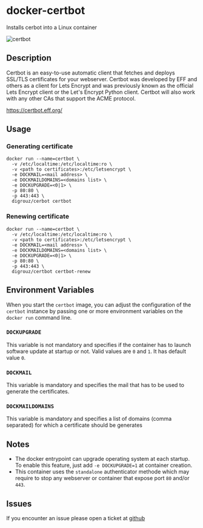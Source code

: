 # docker-certbot
Installs cerbot into a Linux container

![certbot](https://certbot.eff.org/images/certbot-logo-1A.svg)

## Description

Certbot is an easy-to-use automatic client that fetches and deploys SSL/TLS certificates for your webserver. Certbot was developed by EFF and others as a client for Lets Encrypt and was previously known as the official Lets Encrypt client or the Let's Encrypt Python client. Certbot will also work with any other CAs that support the ACME protocol.

https://certbot.eff.org/

## Usage
### Generating certificate
    docker run --name=certbot \
      -v /etc/localtime:/etc/localtime:ro \
      -v <path to certificates>:/etc/letsencrypt \
      -e DOCKMAIL=<mail address> \
      -e DOCKMAILDOMAINS=<domains list> \
      -e DOCKUPGRADE=<0|1> \
      -p 80:80 \
      -p 443:443 \
      digrouz/cerbot certbot

### Renewing certificate
    docker run --name=certbot \
      -v /etc/localtime:/etc/localtime:ro \
      -v <path to certificates>:/etc/letsencrypt \
      -e DOCKMAIL=<mail address> \
      -e DOCKMAILDOMAINS=<domains list> \
      -e DOCKUPGRADE=<0|1> \
      -p 80:80 \
      -p 443:443 \
      digrouz/certbot certbot-renew


## Environment Variables

When you start the `certbot` image, you can adjust the configuration of the `certbot` instance by passing one or more environment variables on the `docker run` command line.

### `DOCKUPGRADE`

This variable is not mandatory and specifies if the container has to launch software update at startup or not. Valid values are `0` and `1`. It has default value `0`.

### `DOCKMAIL`

This variable is mandatory and specifies the mail that has to be used to generate the certificates.

### `DOCKMAILDOMAINS`

This variable is mandatory and specifies a list of domains (comma separated)  for which a certificate should be generates

## Notes

* The docker entrypoint can upgrade operating system at each startup. To enable this feature, just add `-e DOCKUPGRADE=1` at container creation.
* This container uses the `standalone` authenticator methode which  may require to stop any webserver or container that expose port `80` and/or `443`.

## Issues

If you encounter an issue please open a ticket at [github](https://github.com/digrouz/docker-certbot/issues)

